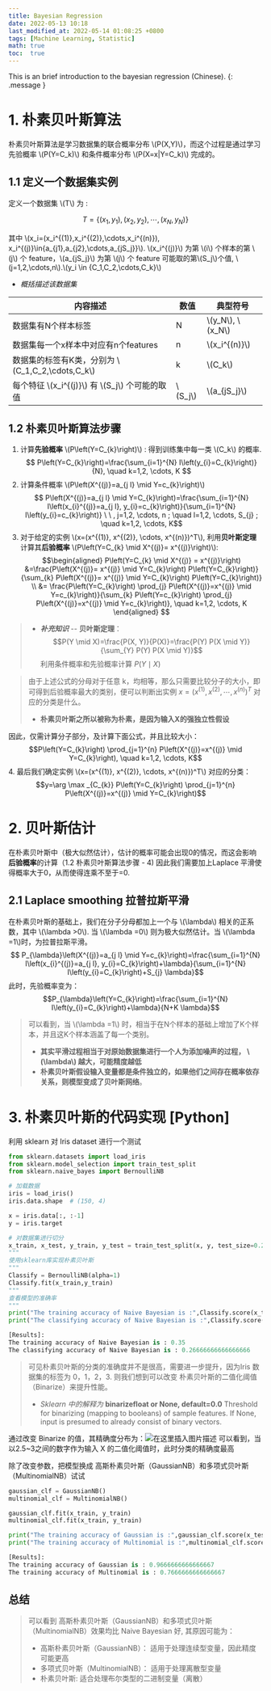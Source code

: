 ```yaml
---
title: Bayesian Regression
date: 2022-05-13 10:18
last_modified_at: 2022-05-14 01:08:25 +0800
tags: [Machine Learning, Statistic]
math: true
toc:  true
---
```

This is an brief introduction to the bayesian regression (Chinese).
{: .message }

# 1. 朴素贝叶斯算法
朴素贝叶斯算法是学习数据集的联合概率分布 \\\(P(X,Y)\\\)，而这个过程是通过学习先验概率 \\\(P(Y=C_k)\\\) 和条件概率分布 \\\(P(X=x|Y=C_k)\\\) 完成的。
## 1.1 定义一个数据集实例
定义一个数据集 \\\(T\\\) 为 :

$$
T=\{ (x_1,y_1),(x_2,y_2),\cdots,(x_N,y_N)  \}
$$

其中 \\\(x_i=(x_i^{(1)},x_i^{(2)},\cdots,x_i^{(n)}), x_i^{(j)}\in\{a_{j1},a_{j2},\cdots,a_{jS_j}\}\\\).
\\\(x_i^{(j)}\\\) 为第 \\\(i\\\) 个样本的第 \\\(j\\\) 个 feature，\\\(a_{jS_j}\\\) 为第 \\\(j\\\) 个 feature 可能取的第\\\(S_j\\\)个值, \\\(j=1,2,\cdots,n\\\).\\\(y_i \in \{C_1,C_2,\cdots,C_k\}\\\)
- *概括描述该数据集*

|内容描述|数值 |典型符号|
|--|-- |--|
|数据集有N个样本标签|N|\\\(y_N\\\), \\\(x_N\\\)|
|数据集每一个x样本中对应有n个features|n|\\\(x_i^{(n)}\\\)|
|数据集的标签有K类，分别为 \\\(C_1,C_2,\cdots,C_k\\\)|k|\\\(C_k\\\)|
|每个特征 \\\(x_i^{(j)}\\\) 有 \\\(S_j\\\) 个可能的取值|\\\(S_j\\\)|\\\(a_{jS_j}\\\)|

## 1.2 朴素贝叶斯算法步骤
1. 计算**先验概率** \\\(P\left(Y=C_{k}\right)\\\) : 得到训练集中每一类 \\\(C_k\\\) 的概率.
$$ P\left(Y=C_{k}\right)=\frac{\sum_{i=1}^{N} I\left(y_{i}=C_{k}\right)}{N}, \quad k=1,2, \cdots, K $$
2. 计算条件概率 \\\(P\left(X^{(j)}=a_{j l} \mid Y=c_{k}\right)\\\)
$$ P\left(X^{(j)}=a_{j l} \mid Y=C_{k}\right)=\frac{\sum_{i=1}^{N} I\left(x_{i}^{(j)}=a_{j l}, y_{i}=c_{k}\right)}{\sum_{i=1}^{N} I\left(y_{i}=c_{k}\right)} \ \ , j=1,2, \cdots, n ; \quad l=1,2, \cdots, S_{j} ; \quad k=1,2, \cdots, K$$
3. 对于给定的实例 \\\(x=(x^{(1)}, x^{(2)}, \cdots, x^{(n)})^T\\\), 利用**贝叶斯定理**计算其**后验概率** \\\(P\left(Y=C_{k} \mid X^{(j)}= x^{(j)}\right)\\\):
$$\begin{aligned} 
P\left(Y=C_{k} \mid X^{(j)} =  x^{(j)}\right) &=\frac{P\left(X^{(j)}= x^{(j)} \mid Y=C_{k}\right) P\left(Y=C_{k}\right)}{\sum_{k} P\left(X^{(j)}= x^{(j)} \mid Y=C_{k}\right) P\left(Y=C_{k}\right)}  \\
&= \frac{P\left(Y=C_{k}\right) \prod_{j} P\left(X^{(j)}=x^{(j)} \mid Y=c_{k}\right)}{\sum_{k} P\left(Y=c_{k}\right) \prod_{j} P\left(X^{(j)}=x^{(j)} \mid Y=c_{k}\right)}, \quad k=1,2, \cdots, K 
\end{aligned} $$
> - ***补充知识*** -- **贝叶斯定理**：
> $$P(Y \mid X)=\frac{P(X, Y)}{P(X)}=\frac{P(Y) P(X \mid Y)}{\sum_{Y} P(Y) P(X \mid Y)}$$
> 利用条件概率和先验概率计算 $P(Y \mid X)$

> 由于上述公式的分母对于任意 k，均相等，那么只需要比较分子的大小，即可得到后验概率最大的类别，便可以判断出实例  $x=(x^{(1)}, x^{(2)}, \cdots, x^{(n)})^T$ 对应的分类是什么。
> - **朴素贝叶斯之所以被称为朴素，是因为输入X的强独立性假设**

因此，仅需计算分子部分，及计算下面公式，并且比较大小：
$$P\left(Y=C_{k}\right) \prod_{j=1}^{n} P\left(X^{(j)}=x^{(j)} \mid Y=C_{k}\right), \quad k=1,2, \cdots, K$$
4. 最后我们确定实例 \\\(x=(x^{(1)}, x^{(2)}, \cdots, x^{(n)})^T\\\) 对应的分类：
$$y=\arg \max _{C_{k}} P\left(Y=C_{k}\right) \prod_{j=1}^{n} P\left(X^{(j)}=x^{(j)} \mid Y=C_{k}\right)$$

# 2. 贝叶斯估计
在朴素贝叶斯中（极大似然估计），估计的概率可能会出现0的情况，而这会影响**后验概率**的计算（1.2 朴素贝叶斯算法步骤 - 4) 因此我们需要加上Laplace 平滑使得概率大于0，从而使得连乘不至于=0.
## 2.1 Laplace smoothing 拉普拉斯平滑
在朴素贝叶斯的基础上，我们在分子分母都加上一个与 \\\(\lambda\\\) 相关的正系数，其中 \\\(\lambda >0\\\). 当 \\\(\lambda =0\\\) 则为极大似然估计。当 \\\(\lambda =1\\\)时，为拉普拉斯平滑。
$$ P_{\lambda}\left(X^{(j)}=a_{j l} \mid Y=c_{k}\right)=\frac{\sum_{i=1}^{N} I\left(x_{i}^{(j)}=a_{j l}, y_{i}=C_{k}\right)+\lambda}{\sum_{i=1}^{N} I\left(y_{i}=C_{k}\right)+S_{j} \lambda}$$
此时，先验概率变为：
$$P_{\lambda}\left(Y=C_{k}\right)=\frac{\sum_{i=1}^{N} I\left(y_{i}=C_{k}\right)+\lambda}{N+K \lambda}$$
> 可以看到，当 \\\(\lambda =1\\\) 时，相当于在N个样本的基础上增加了K个样本，并且这K个样本涵盖了每一个类别。
>  - **其实平滑过程相当于对原始数据集进行一个人为添加噪声的过程， \\\(\lambda\\\) 越大，可能精度越低**
>  - **朴素贝叶斯假设输入变量都是条件独立的，如果他们之间存在概率依存关系，则模型变成了贝叶斯网络**。

# 3. 朴素贝叶斯的代码实现 [Python]
利用 sklearn 对 Iris dataset 进行一个测试 
``` python
from sklearn.datasets import load_iris
from sklearn.model_selection import train_test_split
from sklearn.naive_bayes import BernoulliNB

​# 加载数据
iris = load_iris()
iris.data.shape  # (150, 4)

x = iris.data[:, :-1]
y = iris.target

# 对数据集进行切分
x_train, x_test, y_train, y_test = train_test_split(x, y, test_size=0.2, random_state=666)
"""
使用sklearn库实现朴素贝叶斯
"""
Classify = BernoulliNB(alpha=1)
Classify.fit(x_train,y_train)
"""
查看模型的准确率
"""
print("The training accuracy of Naive Bayesian is :",Classify.score(x_train,y_train))
print("The classifying accuracy of Naive Bayesian is :",Classify.score(x_test,y_test))
```

```python
[Results]:
The training accuracy of Naive Bayesian is : 0.35
The classifying accuracy of Naive Bayesian is : 0.26666666666666666
```

>  可见朴素贝叶斯的分类的准确度并不是很高，需要进一步提升，因为Iris 数据集的标签为 0，1，2，3. 则我们想到可以改变 朴素贝叶斯的二值化阈值 （Binarize）来提升性能。
> - *Sklearn 中的解释为*
> **binarizefloat or None, default=0.0**
Threshold for binarizing (mapping to booleans) of sample features. If None, input is presumed to already consist of binary vectors. 

通过改变 Binarize 的值，其精确度分布为：![在这里插入图片描述](https://img-blog.csdnimg.cn/37026b46b3e643d9bd275e172580abf4.png?x-oss-process=image/watermark,type_d3F5LXplbmhlaQ,shadow_50,text_Q1NETiBASmFzb25EZWFu,size_15,color_FFFFFF,t_70,g_se,x_16#pic_center)
可以看到，当以2.5~3之间的数字作为输入 X 的二值化阈值时，此时分类的精确度最高

除了改变参数，把模型换成 高斯朴素贝叶斯（GaussianNB）和多项式贝叶斯（MultinomialNB）试试

```python
gaussian_clf = GaussianNB()
multinomial_clf = MultinomialNB()

gaussian_clf.fit(x_train, y_train)
multinomial_clf.fit(x_train, y_train)

print("The training accuracy of Gaussian is :",gaussian_clf.score(x_test,y_test))
print("The training accuracy of Multinomial is :",multinomial_clf.score(x_test,y_test))
```


```python
[Results]:
The training accuracy of Gaussian is : 0.9666666666666667
The training accuracy of Multinomial is : 0.7666666666666667
```

## 总结
> 可以看到 高斯朴素贝叶斯（GaussianNB）和多项式贝叶斯（MultinomialNB）效果均比 Naive Bayesian 好, 其原因可能为：
>  - 高斯朴素贝叶斯（GaussianNB）： 适用于处理连续型变量，因此精度可能更高
>  - 多项式贝叶斯（MultinomialNB）： 适用于处理离散型变量
> - 朴素贝叶斯:  适合处理布尔类型的二进制变量（离散）